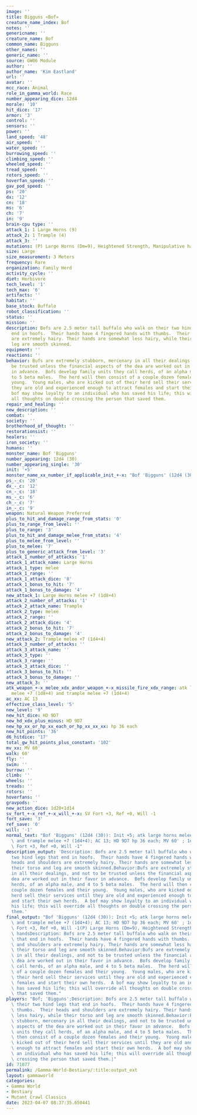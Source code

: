 ```yaml
---
image: ''
title: Bigguns «Bof»
creature_name_index: Bof
notes: ''
genericname: ''
creature_name: Bof
common_name: Bigguns
other_names: ''
generic_name: ''
source: GW06 Module
author: ''
author_name: 'Kim Eastland'
url: ''
avatar: ''
mcc_race: Animal
role_in_gamma_world: Race
number_appearing_dice: 12d4
morale: '10'
hit_dice: '17'
armor: '3'
control: ''
sensors: ''
power: ''
land_speed: '48'
air_speed: ''
water_speed: ''
burrowing_speed: ''
climbing_speed: ''
wheeled_speed: ''
tread_speed: ''
rotors_speed: ''
hoverfan_speed: ''
gav_pod_speed: ''
ps: '20'
dx: '12'
cn: '18'
ms: '6'
ch: '7'
in: '9'
brain-cpu type: ''
attack_1: 1 Large Horns (9)
attack_2: 1 Trample (4)
attack_3: ''
mutations: (P) Large Horns (Dm=9), Heightened Strength, Manipulative hands
size: Large
size_measurement: 3 Meters
frequency: Rare
organization: Family Herd
activity_cycle: ''
diet: Herbivore
tech_level: '1'
tech_max: '6'
artifacts: ''
habitat: ''
base_stock: Buffalo
robot_classification: ''
status: ''
mission: ''
description: Bofs are 2.5 meter tall buffalo who walk on their two hind legs that
  end in hoofs.  Their hands have 4 fingered hands with thumbs.  Their heads and shoulders
  are extremely hairy. Their hands are somewhat less hairy, while their torso and
  leg are smooth skinned.
equipment: ''
reactions: ''
behavior: Bufs are extremely stubborn, mercenary in all their dealings, and not to
  be trusted unless the financial aspects of the dea are worked out in their favor
  in advance.  Bofs develop family units they call herds, of an alpha male, and 4
  to 5 beta males.  The herd will then consist of a couple dozen females and their
  young.  Young males, who are kicked out of their herd sell their services until
  they are old and experienced enough to attract females and start their own herds.  A
  bof may show loyalty to an individual who has saved his life; this will override
  all thoughts on double crossing the person that saved them.
repair_and_healing: ''
new_description: ''
combat: ''
society: ''
brotherhood_of_thought: ''
restorationsist: ''
healers: ''
iron_society: ''
humans: ''
monster_name: Bof 'Bigguns'
number_appearing: 12d4 (30)
number_appearing_single: '30'
init: '+5'
monster_name_xx_number_if_applicable_init_+-x: "Bof 'Bigguns' (12d4 (30)): Init +5"
ps_-_c: '20'
dx_-_c: '12'
cn_-_c: '18'
ms_-_c: '6'
ch_-_c: '7'
in_-_c: '9'
weapon: Natural Weapon Preferred
plus_to_hit_and_damage_range_from_stats: '0'
plus_to_range_from_level: ''
plus_to_range: '3'
plus_to_hit_and_damage_melee_from_stats: '4'
plus_to_melee_from_level: ''
plus_to_melee: '7'
plus_to_generic_attack_from_level: '3'
attack_1_number_of_attacks: '1'
attack_1_attack_name: Large Horns
attack_1_type: melee
attack_1_range: ''
attack_1_attack_dice: '8'
attack_1_bonus_to_hit: '7'
attack_1_bonus_to_damage: '4'
new_attack_1: Large Horns melee +7 (1d8+4)
attack_2_number_of_attacks: '1'
attack_2_attack_name: Trample
attack_2_type: melee
attack_2_range: ''
attack_2_attack_dice: '4'
attack_2_bonus_to_hit: '7'
attack_2_bonus_to_damage: '4'
new_attack_2: Trample melee +7 (1d4+4)
attack_3_number_of_attacks: ''
attack_3_attack_name: ''
attack_3_type: ''
attack_3_range: ''
attack_3_attack_dice: ''
attack_3_bonus_to_hit: ''
attack_3_bonus_to_damage: ''
new_attack_3: ''
atk_weapon_+-x_melee_xdx_andor_weapon_+-x_missile_fire_xdx_range: atk large horns
  melee +7 (1d8+4) and trample melee +7 (1d4+4)
ac_xx: AC 13
effective_class_level: '5'
new_level: '9'
new_hit_dice: HD 9D7
new_hd_xdx_plus_minus: HD 9D7
new_hp_xx_or_hp_xx_each_or_hp_xx_xx_xx: hp 36 each
new_hit_points: '36'
d6_hitdice: '17'
total_gw_hit_points_plus_constant: '102'
mv_xx: MV 60'
walk: 60'
fly: ''
swim: ''
burrow: ''
climb: ''
wheels: ''
treads: ''
rotors: ''
hoverfans: ''
gravpods: ''
new_action_dice: 1d20+1d14
sv_fort_+-x_ref_+-x_will_+-x: SV Fort +3, Ref +0, Will -1
fort_save: '3'
ref_save: '0'
will: '-1'
normal_text: "Bof 'Bigguns' (12d4 (30)): Init +5; atk large horns melee +7 (1d8+4)\
  \ and trample melee +7 (1d4+4); AC 13; HD 9D7 hp 36 each; MV 60' ; 1d20+1d14; SV\
  \ Fort +3, Ref +0, Will -1"
description_output: 'Description: Bofs are 2.5 meter tall buffalo who walk on their
  two hind legs that end in hoofs.  Their hands have 4 fingered hands with thumbs.  Their
  heads and shoulders are extremely hairy. Their hands are somewhat less hairy, while
  their torso and leg are smooth skinned.Behavior:Bufs are extremely stubborn, mercenary
  in all their dealings, and not to be trusted unless the financial aspects of the
  dea are worked out in their favor in advance.  Bofs develop family units they call
  herds, of an alpha male, and 4 to 5 beta males.  The herd will then consist of a
  couple dozen females and their young.  Young males, who are kicked out of their
  herd sell their services until they are old and experienced enough to attract females
  and start their own herds.  A bof may show loyalty to an individual who has saved
  his life; this will override all thoughts on double crossing the person that saved
  them.'
final_output: "Bof 'Bigguns' (12d4 (30)): Init +5; atk large horns melee +7 (1d8+4)\
  \ and trample melee +7 (1d4+4); AC 13; HD 9D7 hp 36 each; MV 60' ; 1d20+1d14; SV\
  \ Fort +3, Ref +0, Will -1(P) Large Horns (Dm=9), Heightened Strength, Manipulative\
  \ handsDescription: Bofs are 2.5 meter tall buffalo who walk on their two hind legs\
  \ that end in hoofs.  Their hands have 4 fingered hands with thumbs.  Their heads\
  \ and shoulders are extremely hairy. Their hands are somewhat less hairy, while\
  \ their torso and leg are smooth skinned.Behavior:Bufs are extremely stubborn, mercenary\
  \ in all their dealings, and not to be trusted unless the financial aspects of the\
  \ dea are worked out in their favor in advance.  Bofs develop family units they\
  \ call herds, of an alpha male, and 4 to 5 beta males.  The herd will then consist\
  \ of a couple dozen females and their young.  Young males, who are kicked out of\
  \ their herd sell their services until they are old and experienced enough to attract\
  \ females and start their own herds.  A bof may show loyalty to an individual who\
  \ has saved his life; this will override all thoughts on double crossing the person\
  \ that saved them."
players: "Bof; 'Bigguns';Description: Bofs are 2.5 meter tall buffalo who walk on\
  \ their two hind legs that end in hoofs.  Their hands have 4 fingered hands with\
  \ thumbs.  Their heads and shoulders are extremely hairy. Their hands are somewhat\
  \ less hairy, while their torso and leg are smooth skinned.Behavior:Bufs are extremely\
  \ stubborn, mercenary in all their dealings, and not to be trusted unless the financial\
  \ aspects of the dea are worked out in their favor in advance.  Bofs develop family\
  \ units they call herds, of an alpha male, and 4 to 5 beta males.  The herd will\
  \ then consist of a couple dozen females and their young.  Young males, who are\
  \ kicked out of their herd sell their services until they are old and experienced\
  \ enough to attract females and start their own herds.  A bof may show loyalty to\
  \ an individual who has saved his life; this will override all thoughts on double\
  \ crossing the person that saved them.|"
id: 71077
permalink: /Gamma-World-Bestiary/:title:output_ext
layout: gammaworld
categories:
- Gamma World
- Bestiary
- Mutant Crawl Classics
date: 2023-04-07 08:37:35.650441
---
```


